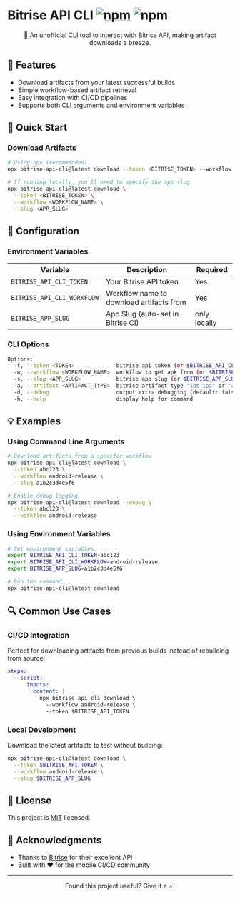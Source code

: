 # Bitrise API CLI [![npm][npm-image]][npm-url] ![npm][npm-dl-stats]

<div align="center">
🚀 An unofficial CLI tool to interact with Bitrise API, making artifact downloads a breeze.
</div>

## 🎯 Features

- Download artifacts from your latest successful builds
- Simple workflow-based artifact retrieval
- Easy integration with CI/CD pipelines
- Supports both CLI arguments and environment variables

## 🚀 Quick Start

### Download Artifacts

```bash
# Using npx (recommended)
npx bitrise-api-cli@latest download --token <BITRISE_TOKEN> --workflow <WORKFLOW_NAME>

# If running locally, you'll need to specify the app slug
npx bitrise-api-cli@latest download \
  --token <BITRISE_TOKEN> \
  --workflow <WORKFLOW_NAME> \
  --slug <APP_SLUG>
```

## 🔐 Configuration

### Environment Variables

| Variable                   | Description                              | Required     |
| -------------------------- | ---------------------------------------- |--------------|
| `BITRISE_API_CLI_TOKEN`    | Your Bitrise API token                   | Yes          |
| `BITRISE_API_CLI_WORKFLOW` | Workflow name to download artifacts from | Yes          |
| `BITRISE_APP_SLUG`         | App Slug (auto-set in Bitrise CI)        | only locally |

### CLI Options

```bash
Options:
  -t, --token <TOKEN>             bitrise api token (or $BITRISE_API_CLI_TOKEN)
  -w, --workflow <WORKFLOW_NAME>  workflow to get apk from (or $BITRISE_API_CLI_WORKFLOW)
  -s, --slug <APP_SLUG>           bitrise app slug (or $BITRISE_APP_SLUG) see bitrise project url to get slug
  -a, --artifact <ARTIFACT_TYPE>  bitrise artifact type "ios-ipa" or "android-apk"
  -d, --debug                     output extra debugging (default: false)
  -h, --help                      display help for command
```

## 💡 Examples

### Using Command Line Arguments

```bash
# Download artifacts from a specific workflow
npx bitrise-api-cli@latest download \
  --token abc123 \
  --workflow android-release \
  --slug a1b2c3d4e5f6

# Enable debug logging
npx bitrise-api-cli@latest download --debug \
  --token abc123 \
  --workflow android-release
```

### Using Environment Variables

```bash
# Set environment variables
export BITRISE_API_CLI_TOKEN=abc123
export BITRISE_API_CLI_WORKFLOW=android-release
export BITRISE_APP_SLUG=a1b2c3d4e5f6

# Run the command
npx bitrise-api-cli@latest download
```

## 🔍 Common Use Cases

### CI/CD Integration

Perfect for downloading artifacts from previous builds instead of rebuilding from source:

```yaml
steps:
  - script:
      inputs:
        content: |
          npx bitrise-api-cli download \
            --workflow android-release \
            --token $BITRISE_API_TOKEN
```

### Local Development

Download the latest artifacts to test without building:

```bash
npx bitrise-api-cli@latest download \
  --token $BITRISE_API_TOKEN \
  --workflow android-release \
  --slug $BITRISE_APP_SLUG
```

## 📝 License

This project is [MIT](LICENSE) licensed.

## 🙏 Acknowledgments

- Thanks to [Bitrise](https://www.bitrise.io/) for their excellent API
- Built with ❤️ for the mobile CI/CD community

---

<div align="center">
<p>Found this project useful? Give it a ⭐️!</p>
</div>


[npm-image]: https://img.shields.io/npm/v/bitrise-api-cli
[npm-url]: https://www.npmjs.com/package/bitrise-api-cli
[npm-dl-stats]: https://img.shields.io/npm/dm/bitrise-api-cli
